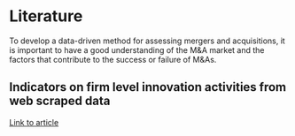 # Literature

To develop a data-driven method for assessing mergers and acquisitions, it is important to have a good understanding of the M&A market and the factors that contribute to the success or failure of M&As.

## Indicators on firm level innovation activities from web scraped data
[Link to article](./Indicators_on_firm_level_innovation_activities_from_web_scraped_data..pdf)
